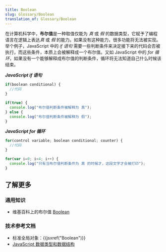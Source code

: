 ```yaml
---
title: Boolean
slug: Glossary/Boolean
translation_of: Glossary/Boolean
---
```

在计算机科学中，**布尔值**是一种取值仅能为 _真_ 或 _假_ 的数据类型，它赋予了编程语言在逻辑上表达*真* 或 _假_ 的能力。如果没有这种能力，很多功能将无法被实现。举个例子，JavaScript 中的 _if 语句_ 需要一些判断条件来决定接下来的代码会否被执行，而这些条件，本质上会被解释成一个布尔值。又如 JavaScript 中的 _for 循环_，如果没有一个能够解释成布尔值的判断条件，循环将无法知道自己什么时候该结束。

***JavaScript if 语句***

```js
if(boolean conditional) {
  //代码
}

if(true) {
  console.log("布尔值判断条件被解释为 真");
} else {
  console.log("布尔值判断条件被解释为 假");
}
```

***JavaScript for 循环***

```js
for(control variable; boolean conditional; counter) {
  //代码
}

for(var i=0; i<4; i++) {
  console.log("只有当布尔值判断条件为 真 的时候才，这段文字才会被打印");
}
```

## 了解更多

### 通用知识

- 维基百科上的布尔值 [Boolean](https://zh.wikipedia.org/wiki/Boolean_data_type)

### 技术参考文档

- 标准全局对象：{{jsxref("Boolean")}}
- [JavaScript 数据类型和数据结构](/zh-CN/docs/Web/JavaScript/Data_structures)
